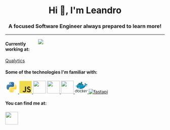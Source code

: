<h1 align="center">Hi 👋, I'm Leandro</h1>
<h3 align="center">A focused Software Engineer always prepared to learn more!</h3>
<hr>

<div align="right">
  <img align="right" width="400" src="https://media.giphy.com/media/fQZX2aoRC1Tqw/giphy.gif" />
</div>

<div align="left">
  <h4 align="left">Currently working at:</h4>
  <p> <a href="https://qualytics.co/">Qualytics</a></p>
  <h4 align="left">Some of the technologies I'm familiar with:</h4>
    <a href="https://www.python.org" target="_blank" rel="noreferrer"> 
      <img src="https://raw.githubusercontent.com/devicons/devicon/master/icons/python/python-original.svg" alt="python" width="40" height="40"/>
    </a>
    <a href="https://developer.mozilla.org/en-US/docs/Web/JavaScript" target="_blank" rel="noreferrer"> <img src="https://raw.githubusercontent.com/devicons/devicon/master/icons/javascript/javascript-original.svg" alt="javascript" width="40" height="40"/> </a>
    <a href="https://vuejs.org/" target="_blank"><img src="https://upload.wikimedia.org/wikipedia/commons/thumb/9/95/Vue.js_Logo_2.svg/1184px-Vue.js_Logo_2.svg.png" width="40" height="40"/></a>
    <a href="https://www.getdbt.com/">
    <img src="https://seeklogo.com/images/D/dbt-logo-500AB0BAA7-seeklogo.com.png" width="40" height="40"/>
    </a>
    <a href="https://www.snowflake.com/">
    <img src="https://assets.website-files.com/5d1126db676120bb4fe43762/5fa0775c8dc32dc5cce9150b_snowflake-icon.png" width="40" height="40"/>
    </a>
    <a href="https://www.docker.com/" target="_blank" rel="noreferrer"> <img src="https://raw.githubusercontent.com/devicons/devicon/master/icons/docker/docker-original-wordmark.svg" alt="docker" width="40" height="40"/> </a>
    <a href="https://fastapi.tiangolo.com/" target="_blank"><img src="https://cdn.worldvectorlogo.com/logos/fastapi-1.svg" alt="fastapi" width="40" height="40"/></a>
    
  <div align="left">
    <h4 align="left">You can find me at:</h4>
    <a href="https://www.linkedin.com/in/leandro-cavalcanti-a39202165/"><img src="https://upload.wikimedia.org/wikipedia/commons/thumb/f/f8/LinkedIn_icon_circle.svg/2048px-LinkedIn_icon_circle.svg.png" height="40" width="40"/> </a>
  </div>

</div>

<div>






